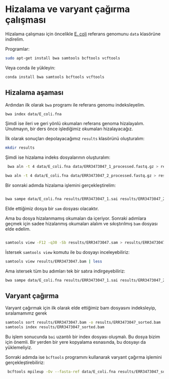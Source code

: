 # Hizalama ve varyant çağırma çalışması

Hizalama çalışması için öncelikle [E. coli](https://drive.google.com/file/d/1gvoOF6KXhgqUoYtCRpVRfeHQsbgla-nL/view?usp=sharing) referans genomunu `data` klasörüne indirelim.

Programlar:

```bash
sudo apt-get install bwa samtools bcftools vcftools

```

Veya conda ile yükleyin:

```bash
conda install bwa samtools bcftools vcftools
```  

## Hizalama aşaması

Ardından ilk olarak `bwa` programı ile referans genomu indeksleyelim.

```bash 
bwa index data/E_coli.fna

```

Şimdi ise ileri ve geri yönlü okumaları referans genoma hizalayalım. Unutmayın, bir ders önce işlediğimiz okumaları hizalayacağız.

İlk olarak sonuçları depolayacağımız `results` klasörünü oluşturalım:

```bash
mkdir results
``` 

Şimdi ise hizalama indeks dosyalarının oluşturalım:

```bash
 bwa aln -t 4 data/E_coli.fna data/ERR3473047_1_processed.fastq.gz > results/ERR3473047_1.sai

bwa aln -t 4 data/E_coli.fna data/ERR3473047_2_processed.fastq.gz > results/ERR3473047_2.sai

```

Bir sonraki adımda hizalama işlemini gerçekleştirelim:

```bash

bwa sampe data/E_coli.fna results/ERR3473047_1.sai results/ERR3473047_2.sai data/ERR3473047_1_processed.fastq.gz data/ERR3473047_2_processed.fastq.gz > results/ERR3473047.sam
```

Elde ettiğimiz dosya bir `sam` dosyası olacaktır.

Ama bu dosya hizalanmamış okumaları da içeriyor. Sonraki adımlara geçmek için sadee hizalanmış okumaları alalım ve sıkıştırılmış `bam` dosyası elde edelim.

```bash

samtools view -F12 -q30 -Sb results/ERR3473047.sam > results/ERR3473047.bam

```

İstersek `samtools view` komutu ile bu dosyayı inceleyebiliriz:

```bash
samtools view results/ERR3473047.bam | less
``` 

Ama istersek tüm bu adımları tek bir satıra indirgeyebiliriz:

```bash
bwa sampe data/E_coli.fna results/ERR3473047_1.sai results/ERR3473047_2.sai data/ERR3473047_1_processed.fastq.gz data/ERR3473047_2_processed.fastq.gz | samtools view -F4 -Sb > results/ERR3473047.bam

``` 

## Varyant çağırma

Varyant çağırmak için ilk olarak elde ettiğimiz bam dosyasını indeksleyip, sıralamamımz gerek

```bash
samtools sort results/ERR3473047.bam -o results/ERR3473047_sorted.bam
samtools index results/ERR3473047_sorted.bam
```

Bu işlem sonucunda `bai` uzantılı bir index dosyası oluşmalı. Bu dosya bizim için önemli. Bir yerden bir yere kopyalama esnasında, bu dosyayı da yüklemeliyiz.

Sonraki adımda ise `bcftools` programını kullanarak varyant çağırma işlemini gerçekleştirebiliriz:

```bash
 bcftools mpileup -Ov --fasta-ref data/E_coli.fna results/ERR3473047_sorted.bam | bcftools call -mv -Ov -o results/calls.vcf
```

